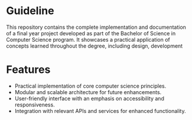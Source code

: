 # Guideline
This repository contains the complete implementation and documentation of a final year project developed as part of the Bachelor of Science in Computer Science program. It showcases a practical application of concepts learned throughout the degree, including design, development
#  Features

* Practical implementation of core computer science principles.
* Modular and scalable architecture for future enhancements.
* User-friendly interface with an emphasis on accessibility and responsiveness.
* Integration with relevant APIs and services for enhanced functionality.
